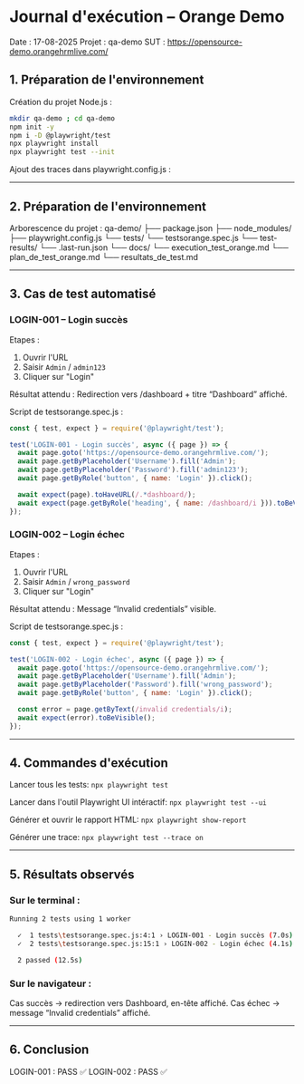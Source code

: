 # Journal d'exécution – Orange Demo
Date : 17-08-2025
Projet : qa-demo
SUT : https://opensource-demo.orangehrmlive.com/

## 1. Préparation de l'environnement
Création du projet Node.js :
  ```bash
  mkdir qa-demo ; cd qa-demo
  npm init -y
  npm i -D @playwright/test
  npx playwright install
  npx playwright test --init
```

Ajout des traces dans playwright.config.js :


-----------------------

## 2. Préparation de l'environnement ##
Arborescence du projet :
qa-demo/
  ├── package.json
  ├── node_modules/
  ├── playwright.config.js
  └── tests/
      └── testsorange.spec.js
  └── test-results/
      └── .last-run.json
  └── docs/
      └── execution_test_orange.md
      └── plan_de_test_orange.md
      └── resultats_de_test.md

---------------------

## 3. Cas de test automatisé

### LOGIN-001 – Login succès
Etapes : 
1) Ouvrir l'URL 
2) Saisir `Admin` / `admin123` 
3) Cliquer sur "Login"   

Résultat attendu : Redirection vers /dashboard + titre “Dashboard” affiché.

Script de testsorange.spec.js :
```Javascript
const { test, expect } = require('@playwright/test');

test('LOGIN-001 - Login succès', async ({ page }) => {
  await page.goto('https://opensource-demo.orangehrmlive.com/');
  await page.getByPlaceholder('Username').fill('Admin');
  await page.getByPlaceholder('Password').fill('admin123');
  await page.getByRole('button', { name: 'Login' }).click();

  await expect(page).toHaveURL(/.*dashboard/);
  await expect(page.getByRole('heading', { name: /dashboard/i })).toBeVisible();
});
```

### LOGIN-002 – Login échec
Etapes : 
1) Ouvrir l'URL 
2) Saisir `Admin` / `wrong_password` 
3) Cliquer sur "Login"   

Résultat attendu : Message “Invalid credentials” visible.

Script de testsorange.spec.js :
```Javascript
const { test, expect } = require('@playwright/test');

test('LOGIN-002 - Login échec', async ({ page }) => {
  await page.goto('https://opensource-demo.orangehrmlive.com/');
  await page.getByPlaceholder('Username').fill('Admin');
  await page.getByPlaceholder('Password').fill('wrong_password');
  await page.getByRole('button', { name: 'Login' }).click();

  const error = page.getByText(/invalid credentials/i);
  await expect(error).toBeVisible();
});
```

-----------------------

## 4. Commandes d'exécution

Lancer tous les tests:
```npx playwright test```

Lancer dans l'outil Playwright UI intéractif: 
```npx playwright test --ui```

Générer et ouvrir le rapport HTML:
```npx playwright show-report```

Générer une trace:
```npx playwright test --trace on```

-----------------------

## 5. Résultats observés

### Sur le terminal :
```bash
Running 2 tests using 1 worker

  ✓  1 tests\testsorange.spec.js:4:1 › LOGIN-001 - Login succès (7.0s)
  ✓  2 tests\testsorange.spec.js:15:1 › LOGIN-002 - Login échec (4.1s)

  2 passed (12.5s)
```

### Sur le navigateur : 
Cas succès → redirection vers Dashboard, en-tête affiché.
Cas échec → message “Invalid credentials” affiché.

-----------------------

## 6. Conclusion

LOGIN-001 : PASS ✅
LOGIN-002 : PASS ✅